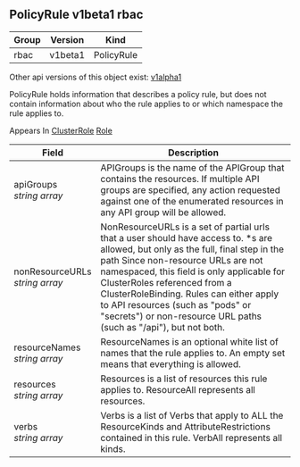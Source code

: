 ## PolicyRule v1beta1 rbac

Group        | Version     | Kind
------------ | ---------- | -----------
rbac | v1beta1 | PolicyRule

<aside class="notice">Other api versions of this object exist: <a href="#policyrule-v1alpha1">v1alpha1</a> </aside>

PolicyRule holds information that describes a policy rule, but does not contain information about who the rule applies to or which namespace the rule applies to.

<aside class="notice">
Appears In  <a href="#clusterrole-v1beta1">ClusterRole</a>  <a href="#role-v1beta1">Role</a> </aside>

Field        | Description
------------ | -----------
apiGroups <br /> *string array*  | APIGroups is the name of the APIGroup that contains the resources.  If multiple API groups are specified, any action requested against one of the enumerated resources in any API group will be allowed.
nonResourceURLs <br /> *string array*  | NonResourceURLs is a set of partial urls that a user should have access to.  *s are allowed, but only as the full, final step in the path Since non-resource URLs are not namespaced, this field is only applicable for ClusterRoles referenced from a ClusterRoleBinding. Rules can either apply to API resources (such as "pods" or "secrets") or non-resource URL paths (such as "/api"),  but not both.
resourceNames <br /> *string array*  | ResourceNames is an optional white list of names that the rule applies to.  An empty set means that everything is allowed.
resources <br /> *string array*  | Resources is a list of resources this rule applies to.  ResourceAll represents all resources.
verbs <br /> *string array*  | Verbs is a list of Verbs that apply to ALL the ResourceKinds and AttributeRestrictions contained in this rule.  VerbAll represents all kinds.

